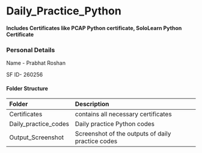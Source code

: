 # Daily_Practice_Python

#### Includes Certificates like PCAP Python certificate, SoloLearn Python Certificate

### Personal Details

Name - Prabhat Roshan

SF ID- 260256

#### Folder Structure

| Folder | Description |
|:-------|:------------|
| Certificates | contains all necessary certificates |
| Daily_practice_codes | Daily practice Python codes |
| Output_Screenshot | Screenshot of the outputs of daily practice codes |

